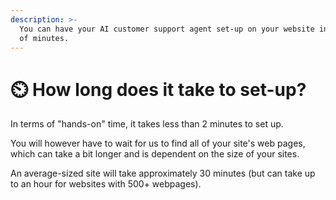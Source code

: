 ```yaml
---
description: >-
  You can have your AI customer support agent set-up on your website in a matter
  of minutes.
---
```


# ⏲️ How long does it take to set-up?

In terms of "hands-on" time, it takes less than 2 minutes to set up.&#x20;

You will however have to wait for us to find all of your site's web pages, which can take a bit longer and is dependent on the size of your sites.

An average-sized site will take approximately 30 minutes (but can take up to an hour for websites with 500+ webpages).
